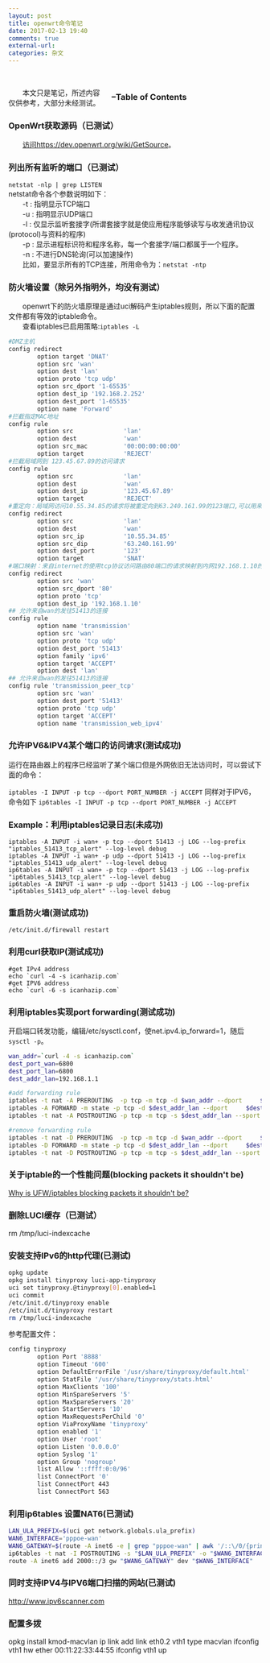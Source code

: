 ```yaml
---
layout: post
title: openwrt命令笔记
date: 2017-02-13 19:40
comments: true
external-url:
categories: 杂文
---
```

<br>
<div id="dw__toc" style="width:300px;float:right;margin-left:10px">
    <h3 class="toggle open" style="cursor: pointer;"><strong><span>−</span></strong>Table of Contents</h3>
    <div aria-expanded="true" style="display: block;">
        <div id="toc"></div>
    </div>
</div>

　　本文只是笔记，所述内容仅供参考，大部分未经测试。

### OpenWrt获取源码（已测试）
　　[访问https://dev.openwrt.org/wiki/GetSource](https://dev.openwrt.org/wiki/GetSource)。

### 列出所有监听的端口（已测试）
`netstat -nlp | grep LISTEN` <br>
netstat命令各个参数说明如下：<br>
　　-t : 指明显示TCP端口<br>
　　-u : 指明显示UDP端口<br>
　　-l : 仅显示监听套接字(所谓套接字就是使应用程序能够读写与收发通讯协议(protocol)与资料的程序)<br>
　　-p : 显示进程标识符和程序名称，每一个套接字/端口都属于一个程序。<br>
　　-n : 不进行DNS轮询(可以加速操作)<br>
　　比如，要显示所有的TCP连接，所用命令为：`netstat -ntp`<br>

### 防火墙设置（除另外指明外，均没有测试）
　　openwrt下的防火墙原理是通过uci解码产生iptables规则，所以下面的配置文件都有等效的iptable命令。<br>
　　查看iptables已启用策略:<code>iptables -L</code>

```bash
#DMZ主机
config redirect
        option target 'DNAT'
        option src 'wan'
        option dest 'lan'
        option proto 'tcp udp'
        option src_dport '1-65535'
        option dest_ip '192.168.2.252'
        option dest_port '1-65535'
        option name 'Forward'   
#拦截指定MAC地址
config rule
        option src              'lan'
        option dest             'wan'
        option src_mac          '00:00:00:00:00'
        option target           'REJECT'
#拦截局域网到 123.45.67.89的访问请求
config rule
        option src              'lan'
        option dest             'wan'
        option dest_ip          '123.45.67.89'
        option target           'REJECT'
#重定向：局域网访问10.55.34.85的请求将被重定向到63.240.161.99的123端口,可以用来做网页重定向
config redirect
        option src              'lan'
        option dest             'wan'
        option src_ip           '10.55.34.85'
        option src_dip          '63.240.161.99'
        option dest_port        '123'
        option target           'SNAT'
#端口映射：来自internet的使用tcp协议访问路由80端口的请求映射到内网192.168.1.10的 80端口,可以映射端口提高P2P效率
config redirect
        option src 'wan'
        option src_dport '80'
        option proto 'tcp'
        option dest_ip '192.168.1.10'                
## 允许来自wan的发往51413的连接        
config rule
        option name 'transmission'
        option src 'wan'
        option proto 'tcp udp'
        option dest_port '51413'
        option family 'ipv6'
        option target 'ACCEPT'
        option dest 'lan'
## 允许来自wan的发往51413的连接
config rule 'transmission_peer_tcp'
        option src 'wan'
        option dest_port '51413'
        option proto 'tcp udp'
        option target 'ACCEPT'
        option name 'transmission_web_ipv4'

```

### 允许IPV6&IPV4某个端口的访问请求(测试成功)

运行在路由器上的程序已经监听了某个端口但是外网依旧无法访问时，可以尝试下面的命令：

`iptables -I INPUT -p tcp --dport PORT_NUMBER -j ACCEPT`
同样对于IPV6，命令如下
`ip6tables -I INPUT -p tcp --dport PORT_NUMBER -j ACCEPT`

### Example：利用iptables记录日志(未成功)

```
iptables -A INPUT -i wan+ -p tcp --dport 51413 -j LOG --log-prefix "iptables_51413_tcp_alert" --log-level debug
iptables -A INPUT -i wan+ -p udp --dport 51413 -j LOG --log-prefix "iptables_51413_udp_alert" --log-level debug
ip6tables -A INPUT -i wan+ -p tcp --dport 51413 -j LOG --log-prefix "ip6tables_51413_tcp_alert" --log-level debug
ip6tables -A INPUT -i wan+ -p udp --dport 51413 -j LOG --log-prefix "ip6tables_51413_udp_alert" --log-level debug
```

### 重启防火墙(测试成功)
`/etc/init.d/firewall restart`

### 利用curl获取IP(测试成功)

```
#get IPv4 address
echo `curl -4 -s icanhazip.com`
#get IPV6 address
echo `curl -6 -s icanhazip.com`
```

### 利用iptables实现port forwarding(测试成功)
开启端口转发功能，编辑/etc/sysctl.conf，使net.ipv4.ip_forward=1，随后`sysctl -p`。

```bash
wan_addr=`curl -4 -s icanhazip.com`
dest_port_wan=6800
dest_port_lan=6800
dest_addr_lan=192.168.1.1

#add forwarding rule
iptables -t nat -A PREROUTING  -p tcp -m tcp -d $wan_addr --dport     $dest_port_wan -j DNAT --to-destination $dest_addr_lan:$dest_port_lan
iptables -A FORWARD -m state -p tcp -d $dest_addr_lan --dport     $dest_port_lan --state NEW,ESTABLISHED,RELATED -j ACCEPT
iptables -t nat -A POSTROUTING -p tcp -m tcp -s $dest_addr_lan --sport $dest_port_lan -j SNAT --to-source $wan_addr

#remove forwarding rule
iptables -t nat -D PREROUTING  -p tcp -m tcp -d $wan_addr --dport     $dest_port_wan -j DNAT --to-destination $dest_addr_lan:$dest_port_lan
iptables -D FORWARD -m state -p tcp -d $dest_addr_lan --dport     $dest_port_lan --state NEW,ESTABLISHED,RELATED -j ACCEPT
iptables -t nat -D POSTROUTING -p tcp -m tcp -s $dest_addr_lan --sport     $dest_port_lan -j SNAT --to-source $wan_addr
```

### 关于iptable的一个性能问题(blocking packets it shouldn't be)
[Why is UFW/iptables blocking packets it shouldn't be?](http://www.linuxquestions.org/questions/linux-networking-3/why-is-ufw-iptables-blocking-packets-it-shouldn%27t-be-4175500239/)

### 删除LUCI缓存（已测试）
rm /tmp/luci-indexcache

### 安装支持IPv6的http代理(已测试)

```bash
opkg update
opkg install tinyproxy luci-app-tinyproxy
uci set tinyproxy.@tinyproxy[0].enabled=1
uci commit
/etc/init.d/tinyproxy enable
/etc/init.d/tinyproxy restart
rm /tmp/luci-indexcache
```
参考配置文件：

```bash
config tinyproxy
        option Port '8888'
        option Timeout '600'
        option DefaultErrorFile '/usr/share/tinyproxy/default.html'
        option StatFile '/usr/share/tinyproxy/stats.html'
        option MaxClients '100'
        option MinSpareServers '5'
        option MaxSpareServers '20'
        option StartServers '10'
        option MaxRequestsPerChild '0'
        option ViaProxyName 'tinyproxy'
        option enabled '1'
        option User 'root'
        option Listen '0.0.0.0'
        option Syslog '1'
        option Group 'nogroup'
        list Allow '::ffff:0:0/96'
        list ConnectPort '0'
        list ConnectPort 443
        list ConnectPort 563
```

### 利用ip6tables 设置NAT6(已测试)

```bash
LAN_ULA_PREFIX=$(uci get network.globals.ula_prefix)
WAN6_INTERFACE='pppoe-wan'
WAN6_GATEWAY=$(route -A inet6 -e | grep "pppoe-wan" | awk '/::\/0/{print $2; exit}')
ip6tables -t nat -I POSTROUTING -s "$LAN_ULA_PREFIX" -o "$WAN6_INTERFACE" -j MASQUERADE
route -A inet6 add 2000::/3 gw "$WAN6_GATEWAY" dev "$WAN6_INTERFACE"
```

### 同时支持IPV4与IPV6端口扫描的网站(已测试)
<http://www.ipv6scanner.com>

### 配置多拨
opkg install kmod-macvlan
ip link add link eth0.2 vth1 type macvlan
ifconfig vth1 hw ether 00:11:22:33:44:55
ifconfig vth1 up
